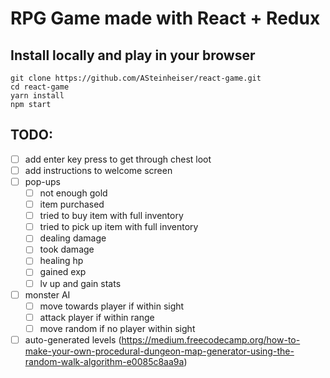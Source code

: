 # RPG Game made with React + Redux

## Install locally and play in your browser
```
git clone https://github.com/ASteinheiser/react-game.git
cd react-game
yarn install
npm start
```

## TODO:
- [ ] add enter key press to get through chest loot
- [ ] add instructions to welcome screen
- [ ] pop-ups
  - [ ] not enough gold
  - [ ] item purchased
  - [ ] tried to buy item with full inventory
  - [ ] tried to pick up item with full inventory
  - [ ] dealing damage
  - [ ] took damage
  - [ ] healing hp
  - [ ] gained exp
  - [ ] lv up and gain stats
- [ ] monster AI
  - [ ] move towards player if within sight
  - [ ] attack player if within range
  - [ ] move random if no player within sight
- [ ] auto-generated levels (https://medium.freecodecamp.org/how-to-make-your-own-procedural-dungeon-map-generator-using-the-random-walk-algorithm-e0085c8aa9a)
